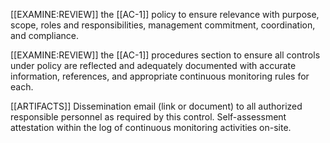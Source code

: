[[EXAMINE:REVIEW]] the [[AC-1]] policy to ensure relevance with purpose, scope, roles and responsibilities, management commitment, coordination, and compliance.  

[[EXAMINE:REVIEW]] the [[AC-1]] procedures section to ensure all controls under policy are reflected and adequately documented with accurate information, references, and appropriate continuous monitoring rules for each. 

[[ARTIFACTS]] 
Dissemination email (link or document) to all authorized responsible personnel as required by this control. Self-assessment attestation within the log of continuous monitoring activities on-site.
